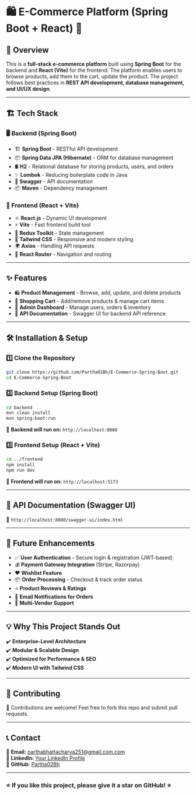 # 🛍️ E-Commerce Platform (Spring Boot + React) 🚀


## 🌟 Overview
This is a **full-stack e-commerce platform** built using **Spring Boot** for the backend and **React (Vite)** for the frontend. The platform enables users to browse products, add them to the cart, update the product. The project follows best practices in **REST API development, database management, and UI/UX design**.

---

## 🏗️ Tech Stack

### **🖥️ Backend (Spring Boot)**
- 🏗 **Spring Boot** - RESTful API development
- 📦 **Spring Data JPA (Hibernate)** - ORM for database management
- 🛢 **H2** - Relational database for storing products, users, and orders
- ✨ **Lombok** - Reducing boilerplate code in Java
- 📜 **Swagger** - API documentation
- 📦 **Maven** - Dependency management

### **🎨 Frontend (React + Vite)**
- ⚛ **React.js** - Dynamic UI development
- ⚡ **Vite** - Fast frontend build tool
- 🔄 **Redux Toolkit** - State management
- 🎨 **Tailwind CSS** - Responsive and modern styling
- 🌍 **Axios** - Handling API requests
- 🚏 **React Router** - Navigation and routing

---

## ✨ Features
- 🛍️ **Product Management** - Browse, add, update, and delete products
- 🛒 **Shopping Cart** - Add/remove products & manage cart items
- 🏢 **Admin Dashboard** - Manage users, orders & inventory
- 📄 **API Documentation** - Swagger UI for backend API reference

---

## 🛠️ Installation & Setup

### **1️⃣ Clone the Repository**
```sh
git clone https://github.com/Partha02Bh/E-Commerce-Spring-Boot.git
cd E-Commerce-Spring-Boot
```

### **2️⃣ Backend Setup (Spring Boot)**
```sh
cd backend
mvn clean install
mvn spring-boot:run
```
📌 **Backend will run on:** `http://localhost:8080`

### **3️⃣ Frontend Setup (React + Vite)**
```sh
cd ../frontend
npm install
npm run dev
```
📌 **Frontend will run on:** `http://localhost:5173`

---

## 📌 API Documentation (Swagger UI)
📍 `http://localhost:8080/swagger-ui/index.html`

---

## 🚀 Future Enhancements
- ✅ **User Authentication** - Secure login & registration (JWT-based)
- 💰 **Payment Gateway Integration** (Stripe, Razorpay)
- ❤️ **Wishlist Feature**
- 📦 **Order Processing** - Checkout & track order status
- ⭐ **Product Reviews & Ratings**
- 📩 **Email Notifications for Orders**
- 🏪 **Multi-Vendor Support**

---

## 💡 Why This Project Stands Out
✔️ **Enterprise-Level Architecture**  
✔️ **Modular & Scalable Design**  
✔️ **Optimized for Performance & SEO**  
✔️ **Modern UI with Tailwind CSS**  

---

## 🤝 Contributing
🙌 Contributions are welcome! Feel free to fork this repo and submit pull requests.

---

## 📞 Contact
📧 **Email:** parthabhattacharya251@gmail.com.com  
🔗 **LinkedIn:** [Your LinkedIn Profile](https://www.linkedin.com/in/parthasarathi-bhattacharya-0643b1213/)  
🔗 **GitHub:** [Partha02Bh](https://github.com/Partha02Bh)  

---

### ⭐ If you like this project, please give it a star on GitHub! ⭐
